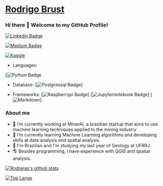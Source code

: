 # [Rodrigo Brust](https://www.linkedin.com/in/rodrigobrust/) 

### Hi there 👋 Welcome to my GitHub Profile! 

[![Linkedin Badge](https://img.shields.io/badge/LinkedIn-0077B5?style=for-the-badge&logo=linkedin&logoColor=white&link=https://www.linkedin.com/in/rodrigobrust/)](https://www.linkedin.com/in/rodrigobrust/)

[![Medium Badge](https://img.shields.io/badge/Medium-12100E?style=for-the-badge&logo=medium&logoColor=white&link=https://rodreras.medium.com)](https://rodreras.medium.com)

[![Kaggle](https://upload.wikimedia.org/wikipedia/commons/7/7c/Kaggle_logo.png)](https://www.kaggle.com/rodrigobrust/)

- Languages:

[![Python Badge](https://img.shields.io/badge/Python-3776AB?style=for-the-badge&logo=python&logoColor=white)

- Database: 
[![Postgressql Badge](https://img.shields.io/badge/PostgreSQL-316192?style=for-the-badge&logo=postgresql&logoColor=white)]

- Frameworks:
[![Raspberrypi Badge](https://img.shields.io/badge/RASPBERRY%20PI-C51A4A.svg?&style=for-the-badge&logo=raspberry%20pi&logoColor=white)]
[![Jupyternotebook Badge](https://img.shields.io/badge/Jupyter-F37626.svg?&style=for-the-badge&logo=Jupyter&logoColor=white)]
[![Markdown](https://img.shields.io/badge/Markdown-000000?style=for-the-badge&logo=markdown&logoColor=white)]





### About me

- 🔭 I’m currently working at MinerAI, a brazilian startup that aims to use machine learning techniques applied to the mining industry
- 🌱 I’m currently learning Machine Learning algorithms and developing skills at data analysis and spatial analysis.
- 💬 I'm Brazilian and I'm studying my last year of Geology at UFRRJ.
- 🌎 Besides programming, I have experience with QGIS and spatial analysis.

[![Rodreras's github stats](https://github-readme-stats.vercel.app/api?username=rodreras)](https://github.com/anuraghazra/github-readme-stats)

[![Top Langs](https://github-readme-stats.vercel.app/api/top-langs/?username=rodreras)](https://github.com/anuraghazra/github-readme-stats)



